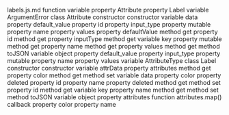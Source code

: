 labels.js.md
function <function>
	variable <unknown>
		property Attribute
		property Label
	variable ArgumentError
	class Attribute
		constructor constructor
			variable data
				property default_value
				property id
				property input_type
				property mutable
				property name
				property values
			property defaultValue
				method get
			property id
				method get
			property inputType
				method get
			variable key
			property mutable
				method get
			property name
				method get
			property values
				method get
		method toJSON
			variable object
				property default_value
				property input_type
				property mutable
				property name
				property values
	variable AttributeType
	class Label
		constructor constructor
			variable attrData
			property attributes
				method get
			property color
				method get
				method set
			variable data
				property color
				property deleted
				property id
				property name
			property deleted
				method get
				method set
			property id
				method get
			variable key
			property name
				method get
				method set
		method toJSON
			variable object
				property attributes
					function attributes.map() callback
				property color
				property name

